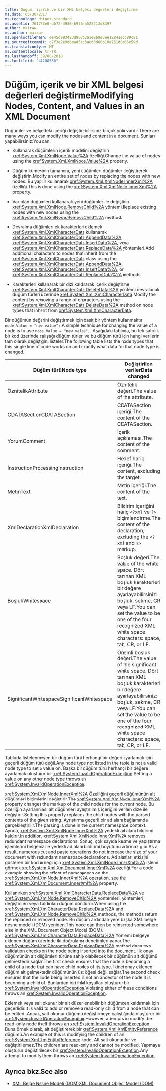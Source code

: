 ```yaml
---
title: Düğüm, içerik ve bir XML belgesi değerleri değiştirme
ms.date: 03/30/2017
ms.technology: dotnet-standard
ms.assetid: 761773e0-db72-4986-b9f5-a522213d8397
author: mairaw
ms.author: mairaw
ms.openlocfilehash: ee45d983483d907b2a1e8b9e5ee12841e5c89c91
ms.sourcegitcommit: c7f3e2e9d6ead6cc3acd0d66b10a251d0c66e59d
ms.translationtype: MT
ms.contentlocale: tr-TR
ms.lasthandoff: 09/08/2018
ms.locfileid: "44208588"
---
```

# <a name="modifying-nodes-content-and-values-in-an-xml-document"></a><span data-ttu-id="33cde-102">Düğüm, içerik ve bir XML belgesi değerleri değiştirme</span><span class="sxs-lookup"><span data-stu-id="33cde-102">Modifying Nodes, Content, and Values in an XML Document</span></span>
<span data-ttu-id="33cde-103">Düğümler ve belgedeki içeriği değiştirebilirsiniz birçok yolu vardır.</span><span class="sxs-lookup"><span data-stu-id="33cde-103">There are many ways you can modify the nodes and content in a document.</span></span> <span data-ttu-id="33cde-104">Şunları yapabilirsiniz:</span><span class="sxs-lookup"><span data-stu-id="33cde-104">You can:</span></span>  
  
-   <span data-ttu-id="33cde-105">Kullanarak düğümlerin içerik modelini değiştirin <xref:System.Xml.XmlNode.Value%2A> özelliği.</span><span class="sxs-lookup"><span data-stu-id="33cde-105">Change the value of nodes using the <xref:System.Xml.XmlNode.Value%2A> property.</span></span>  
  
-   <span data-ttu-id="33cde-106">Düğüm kümesinin tamamını, yeni düğümleri düğümler değiştirerek değiştirin.</span><span class="sxs-lookup"><span data-stu-id="33cde-106">Modify an entire set of nodes by replacing the nodes with new nodes.</span></span> <span data-ttu-id="33cde-107">Bu yapılır kullanarak <xref:System.Xml.XmlNode.InnerXml%2A> özelliği.</span><span class="sxs-lookup"><span data-stu-id="33cde-107">This is done using the <xref:System.Xml.XmlNode.InnerXml%2A> property.</span></span>  
  
-   <span data-ttu-id="33cde-108">Var olan düğümleri kullanarak yeni düğümler ile değiştirin <xref:System.Xml.XmlNode.RemoveChild%2A> yöntemi.</span><span class="sxs-lookup"><span data-stu-id="33cde-108">Replace existing nodes with new nodes using the <xref:System.Xml.XmlNode.RemoveChild%2A> method.</span></span>  
  
-   <span data-ttu-id="33cde-109">Devralma düğümleri ek karakterleri eklemek <xref:System.Xml.XmlCharacterData> kullanarak <xref:System.Xml.XmlCharacterData.AppendData%2A>, <xref:System.Xml.XmlCharacterData.InsertData%2A>, veya <xref:System.Xml.XmlCharacterData.ReplaceData%2A> yöntemleri.</span><span class="sxs-lookup"><span data-stu-id="33cde-109">Add additional characters to nodes that inherit from the <xref:System.Xml.XmlCharacterData> class using the <xref:System.Xml.XmlCharacterData.AppendData%2A>, <xref:System.Xml.XmlCharacterData.InsertData%2A>, or <xref:System.Xml.XmlCharacterData.ReplaceData%2A> methods.</span></span>  
  
-   <span data-ttu-id="33cde-110">Karakterleri kullanarak bir dizi kaldırarak içerik değiştirme <xref:System.Xml.XmlCharacterData.DeleteData%2A> yöntemi devralacak düğüm türleri üzerinde <xref:System.Xml.XmlCharacterData>.</span><span class="sxs-lookup"><span data-stu-id="33cde-110">Modify the content by removing a range of characters using the <xref:System.Xml.XmlCharacterData.DeleteData%2A> method on node types that inherit from <xref:System.Xml.XmlCharacterData>.</span></span>  
  
 <span data-ttu-id="33cde-111">Bir düğümün değerini değiştirmek için basit bir yöntem kullanmaktır `node.Value = "new value";`.</span><span class="sxs-lookup"><span data-stu-id="33cde-111">A simple technique for changing the value of a node is to use `node.Value = "new value";`.</span></span> <span data-ttu-id="33cde-112">Aşağıdaki tabloda, bu tek satırlık bir kod üzerinde çalıştığı düğüm türleri ve bu düğüm türü için hangi verilerin tam olarak değiştiğini listeler.</span><span class="sxs-lookup"><span data-stu-id="33cde-112">The following table lists the node types that this single line of code works on and exactly what data for that node type is changed.</span></span>  
  
|<span data-ttu-id="33cde-113">Düğüm türü</span><span class="sxs-lookup"><span data-stu-id="33cde-113">Node type</span></span>|<span data-ttu-id="33cde-114">Değiştirilen veriler</span><span class="sxs-lookup"><span data-stu-id="33cde-114">Data changed</span></span>|  
|---------------|------------------|  
|<span data-ttu-id="33cde-115">Öznitelik</span><span class="sxs-lookup"><span data-stu-id="33cde-115">Attribute</span></span>|<span data-ttu-id="33cde-116">Öznitelik değeri.</span><span class="sxs-lookup"><span data-stu-id="33cde-116">The value of the attribute.</span></span>|  
|<span data-ttu-id="33cde-117">CDATASection</span><span class="sxs-lookup"><span data-stu-id="33cde-117">CDATASection</span></span>|<span data-ttu-id="33cde-118">CDATASection içeriği.</span><span class="sxs-lookup"><span data-stu-id="33cde-118">The content of the CDATASection.</span></span>|  
|<span data-ttu-id="33cde-119">Yorum</span><span class="sxs-lookup"><span data-stu-id="33cde-119">Comment</span></span>|<span data-ttu-id="33cde-120">İçerik açıklaması.</span><span class="sxs-lookup"><span data-stu-id="33cde-120">The content of the comment.</span></span>|  
|<span data-ttu-id="33cde-121">İnstruction</span><span class="sxs-lookup"><span data-stu-id="33cde-121">ProcessingInstruction</span></span>|<span data-ttu-id="33cde-122">Hedef hariç içeriği.</span><span class="sxs-lookup"><span data-stu-id="33cde-122">The content, excluding the target.</span></span>|  
|<span data-ttu-id="33cde-123">Metin</span><span class="sxs-lookup"><span data-stu-id="33cde-123">Text</span></span>|<span data-ttu-id="33cde-124">Metin içeriği.</span><span class="sxs-lookup"><span data-stu-id="33cde-124">The content of the text.</span></span>|  
|<span data-ttu-id="33cde-125">XmlDeclaration</span><span class="sxs-lookup"><span data-stu-id="33cde-125">XmlDeclaration</span></span>|<span data-ttu-id="33cde-126">Bildirim içeriğini hariç `<?xml` ve `?>` biçimlendirme.</span><span class="sxs-lookup"><span data-stu-id="33cde-126">The content of the declaration, excluding the `<?xml` and `?>` markup.</span></span>|  
|<span data-ttu-id="33cde-127">Boşluk</span><span class="sxs-lookup"><span data-stu-id="33cde-127">Whitespace</span></span>|<span data-ttu-id="33cde-128">Boşluk değeri.</span><span class="sxs-lookup"><span data-stu-id="33cde-128">The value of the white space.</span></span> <span data-ttu-id="33cde-129">Dört tanınan XML boşluk karakterleri bir değere ayarlayabilirsiniz: boşluk, sekme, CR veya LF.</span><span class="sxs-lookup"><span data-stu-id="33cde-129">You can set the value to be one of the four recognized XML white space characters: space, tab, CR, or LF.</span></span>|  
|<span data-ttu-id="33cde-130">SignificantWhitespace</span><span class="sxs-lookup"><span data-stu-id="33cde-130">SignificantWhitespace</span></span>|<span data-ttu-id="33cde-131">Önemli boşluk değeri.</span><span class="sxs-lookup"><span data-stu-id="33cde-131">The value of the significant white space.</span></span> <span data-ttu-id="33cde-132">Dört tanınan XML boşluk karakterleri bir değere ayarlayabilirsiniz: boşluk, sekme, CR veya LF.</span><span class="sxs-lookup"><span data-stu-id="33cde-132">You can set the value to be one of the four recognized XML white space characters: space, tab, CR, or LF.</span></span>|  
  
 <span data-ttu-id="33cde-133">Tabloda listelenmeyen bir düğüm türü herhangi bir değeri ayarlamak için geçerli düğüm türü değil.</span><span class="sxs-lookup"><span data-stu-id="33cde-133">Any node type not listed in the table is not a valid node type to set a value on.</span></span> <span data-ttu-id="33cde-134">Başka bir düğüm türü herhangi bir değere ayarlamak oluşturur bir <xref:System.InvalidOperationException>.</span><span class="sxs-lookup"><span data-stu-id="33cde-134">Setting a value on any other node type throws an <xref:System.InvalidOperationException>.</span></span>  
  
 <span data-ttu-id="33cde-135"><xref:System.Xml.XmlNode.InnerXml%2A> Özelliğini geçerli düğümünün alt düğümleri biçimlerini değiştirir.</span><span class="sxs-lookup"><span data-stu-id="33cde-135">The <xref:System.Xml.XmlNode.InnerXml%2A> property changes the markup of the child nodes for the current node.</span></span> <span data-ttu-id="33cde-136">Bu özelliğin ayarlanması alt düğümleri ayrıştırılmış içeriğini verilen dize ile değiştirir.</span><span class="sxs-lookup"><span data-stu-id="33cde-136">Setting this property replaces the child nodes with the parsed contents of the given string.</span></span> <span data-ttu-id="33cde-137">Ayrıştırma geçerli bir ad alanı bağlamında gerçekleştirilir.</span><span class="sxs-lookup"><span data-stu-id="33cde-137">The parsing is done in the current namespace context.</span></span> <span data-ttu-id="33cde-138">Ayrıca, <xref:System.Xml.XmlNode.InnerXml%2A> yedekli ad alanı bildirimi kaldırır.</span><span class="sxs-lookup"><span data-stu-id="33cde-138">In addition, <xref:System.Xml.XmlNode.InnerXml%2A> removes redundant namespace declarations.</span></span> <span data-ttu-id="33cde-139">Sonuç, çok sayıda kesme ve yapıştırma işlemlerini belgeniz ile yedekli ad alanı bildirimi boyutunu artırmaz gibi.</span><span class="sxs-lookup"><span data-stu-id="33cde-139">As a result, numerous cut and paste operations do not increase the size of your document with redundant namespace declarations.</span></span> <span data-ttu-id="33cde-140">Ad alanları etkisini gösteren bir kod örneği için <xref:System.Xml.XmlNode.InnerXml%2A> işlemi görmek <xref:System.Xml.XmlDocument.InnerXml%2A> özelliği.</span><span class="sxs-lookup"><span data-stu-id="33cde-140">For a code example showing the effect of namespaces on the <xref:System.Xml.XmlNode.InnerXml%2A> operation, see the <xref:System.Xml.XmlDocument.InnerXml%2A> property.</span></span>  
  
 <span data-ttu-id="33cde-141">Kullanırken <xref:System.Xml.XmlCharacterData.ReplaceData%2A> ve <xref:System.Xml.XmlNode.RemoveChild%2A> yöntemleri, yöntemleri, değiştirilen veya kaldırılan düğüm döndürür.</span><span class="sxs-lookup"><span data-stu-id="33cde-141">When using the <xref:System.Xml.XmlCharacterData.ReplaceData%2A> and <xref:System.Xml.XmlNode.RemoveChild%2A> methods, the methods return the replaced or removed node.</span></span> <span data-ttu-id="33cde-142">Bu düğüm ardından yere başka XML belge nesne modeli (DOM) yeniden.</span><span class="sxs-lookup"><span data-stu-id="33cde-142">This node can then be reinserted somewhere else in the XML Document Object Model (DOM).</span></span> <span data-ttu-id="33cde-143"><xref:System.Xml.XmlCharacterData.ReplaceData%2A> Yöntemi belgeye eklenen düğüm üzerinde iki doğrulama denetimleri yapar.</span><span class="sxs-lookup"><span data-stu-id="33cde-143">The <xref:System.Xml.XmlCharacterData.ReplaceData%2A> method does two validation checks on the node being inserted into the document.</span></span> <span data-ttu-id="33cde-144">İlk onay düğümünün alt düğümleri türüne sahip olabilecek bir düğümün alt düğümü gelmektedir sağlar.</span><span class="sxs-lookup"><span data-stu-id="33cde-144">The first check ensures that the node is becoming a child of a node that can have child nodes of its type.</span></span> <span data-ttu-id="33cde-145">İkinci onay eklenen düğüm alt gelmektedir düğümünün üst öğesi değil sağlar.</span><span class="sxs-lookup"><span data-stu-id="33cde-145">The second check ensures that the node being inserted is not an ancestor of the node it is becoming a child of.</span></span> <span data-ttu-id="33cde-146">Bunlardan biri ihlal koşulları oluşturur bir <xref:System.InvalidOperationException>.</span><span class="sxs-lookup"><span data-stu-id="33cde-146">Violating either of these conditions throws an <xref:System.InvalidOperationException>.</span></span>  
  
 <span data-ttu-id="33cde-147">Eklemek veya salt okunur bir alt düzenlenebilir bir düğümden kaldırmak için geçerlidir.</span><span class="sxs-lookup"><span data-stu-id="33cde-147">It is valid to add or remove a read-only child from a node that can be edited.</span></span> <span data-ttu-id="33cde-148">Ancak, salt okunur düğümü değiştirmeye çalıştığında oluşturur bir <xref:System.InvalidOperationException>.</span><span class="sxs-lookup"><span data-stu-id="33cde-148">However, attempts to modify the read-only node itself throws an <xref:System.InvalidOperationException>.</span></span> <span data-ttu-id="33cde-149">Buna örnek olarak, alt değiştirerek bir <xref:System.Xml.XmlEntityReference> düğümü.</span><span class="sxs-lookup"><span data-stu-id="33cde-149">An example of this is modifying the children of an <xref:System.Xml.XmlEntityReference> node.</span></span> <span data-ttu-id="33cde-150">Alt salt okunurdur ve değiştirilemez.</span><span class="sxs-lookup"><span data-stu-id="33cde-150">The children are read-only and cannot be modified.</span></span> <span data-ttu-id="33cde-151">Yapmaya oluşturur değiştirilecek bir <xref:System.InvalidOperationException>.</span><span class="sxs-lookup"><span data-stu-id="33cde-151">Any attempt to modify them throws an <xref:System.InvalidOperationException>.</span></span>  
  
## <a name="see-also"></a><span data-ttu-id="33cde-152">Ayrıca bkz.</span><span class="sxs-lookup"><span data-stu-id="33cde-152">See also</span></span>

- [<span data-ttu-id="33cde-153">XML Belge Nesne Modeli (DOM)</span><span class="sxs-lookup"><span data-stu-id="33cde-153">XML Document Object Model (DOM)</span></span>](../../../../docs/standard/data/xml/xml-document-object-model-dom.md)
